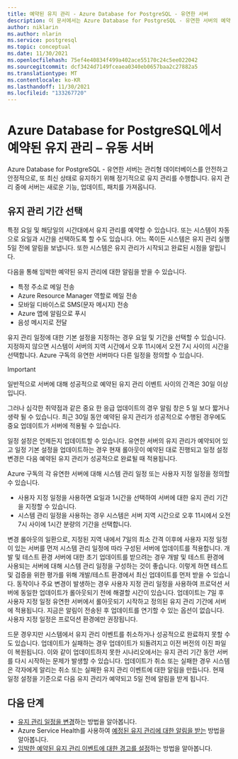 ```yaml
---
title: 예약된 유지 관리 - Azure Database for PostgreSQL - 유연한 서버
description: 이 문서에서는 Azure Database for PostgreSQL - 유연한 서버의 예약된 유지 관리 기능을 설명합니다.
author: niklarin
ms.author: nlarin
ms.service: postgresql
ms.topic: conceptual
ms.date: 11/30/2021
ms.openlocfilehash: 75ef4e40834f499a402ace55170c24c5ee022042
ms.sourcegitcommit: dcf3424d7149fceaea0340eb0657baa2c27882a5
ms.translationtype: MT
ms.contentlocale: ko-KR
ms.lasthandoff: 11/30/2021
ms.locfileid: "133267720"
---
```

# <a name="scheduled-maintenance-in-azure-database-for-postgresql--flexible-server"></a>Azure Database for PostgreSQL에서 예약된 유지 관리 – 유동 서버
 
Azure Database for PostgreSQL - 유연한 서버는 관리형 데이터베이스를 안전하고 안정적으로, 또 최신 상태로 유지하기 위해 정기적으로 유지 관리를 수행합니다. 유지 관리 중에 서버는 새로운 기능, 업데이트, 패치를 가져옵니다.
 

 
## <a name="selecting-a-maintenance-window"></a>유지 관리 기간 선택
 
특정 요일 및 해당일의 시간대에서 유지 관리를 예약할 수 있습니다. 또는 시스템이 자동으로 요일과 시간을 선택하도록 할 수도 있습니다. 어느 쪽이든 시스템은 유지 관리 실행 5일 전에 알림을 보냅니다. 또한 시스템은 유지 관리가 시작되고 완료된 시점을 알립니다.
 
다음을 통해 임박한 예약된 유지 관리에 대한 알림을 받을 수 있습니다.
 
* 특정 주소로 메일 전송
* Azure Resource Manager 역할로 메일 전송
* 모바일 디바이스로 SMS(문자 메시지) 전송
* Azure 앱에 알림으로 푸시
* 음성 메시지로 전달
 
유지 관리 일정에 대한 기본 설정을 지정하는 경우 요일 및 기간을 선택할 수 있습니다. 지정하지 않으면 시스템이 서버의 지역 시간에서 오후 11시에서 오전 7시 사이의 시간을 선택합니다. Azure 구독의 유연한 서버마다 다른 일정을 정의할 수 있습니다. 
 
> [!IMPORTANT]
> 일반적으로 서버에 대해 성공적으로 예약된 유지 관리 이벤트 사이의 간격은 30일 이상입니다.
>
> 그러나 심각한 취약점과 같은 중요 한 응급 업데이트의 경우 알림 창은 5 일 보다 짧거나 생략 될 수 있습니다. 최근 30일 동안 예약된 유지 관리가 성공적으로 수행된 경우에도 중요 업데이트가 서버에 적용될 수 있습니다.

일정 설정은 언제든지 업데이트할 수 있습니다. 유연한 서버의 유지 관리가 예약되어 있고 일정 기본 설정을 업데이트하는 경우 현재 롤아웃이 예약된 대로 진행되고 일정 설정 변경은 다음 예약된 유지 관리가 성공적으로 완료될 때 적용됩니다.

Azure 구독의 각 유연한 서버에 대해 시스템 관리 일정 또는 사용자 지정 일정을 정의할 수 있습니다.  
* 사용자 지정 일정을 사용하면 요일과 1시간을 선택하여 서버에 대한 유지 관리 기간을 지정할 수 있습니다.  
* 시스템 관리 일정을 사용하는 경우 시스템은 서버 지역 시간으로 오후 11시에서 오전 7시 사이에 1시간 분량의 기간을 선택합니다.  

변경 롤아웃의 일환으로, 지정된 지역 내에서 7일의 최소 간격 이후에 사용자 지정 일정이 있는 서버를 먼저 시스템 관리 일정에 따라 구성된 서버에 업데이트를 적용합니다. 개발 및 테스트 환경 서버에 대한 초기 업데이트를 받으려는 경우 개발 및 테스트 환경에 사용되는 서버에 대해 시스템 관리 일정을 구성하는 것이 좋습니다. 이렇게 하면 테스트 및 검증을 위한 평가를 위해 개발/테스트 환경에서 최신 업데이트를 먼저 받을 수 있습니다. 동작이나 주요 변경이 발생하는 경우 사용자 지정 관리 일정을 사용하여 프로덕션 서버에 동일한 업데이트가 롤아웃되기 전에 해결할 시간이 있습니다. 업데이트는 7일 후 사용자 지정 일정 유연한 서버에서 롤아웃되기 시작하고 정의된 유지 관리 기간에 서버에 적용됩니다. 지금은 알림이 전송된 후 업데이트를 연기할 수 있는 옵션이 없습니다. 사용자 지정 일정은 프로덕션 환경에만 권장됩니다. 

드문 경우지만 시스템에서 유지 관리 이벤트를 취소하거나 성공적으로 완료하지 못할 수도 있습니다. 업데이트가 실패하는 경우 업데이트가 되돌려지고 이전 버전의 이진 파일이 복원됩니다. 이와 같이 업데이트하지 못한 시나리오에서는 유지 관리 기간 동안 서버를 다시 시작하는 문제가 발생할 수 있습니다. 업데이트가 취소 또는 실패한 경우 시스템은 각자에게 알리는 취소 또는 실패한 유지 관리 이벤트에 대한 알림을 만듭니다. 현재 일정 설정을 기준으로 다음 유지 관리가 예약되고 5일 전에 알림을 받게 됩니다. 

 
## <a name="next-steps"></a>다음 단계
 
* [유지 관리 일정을 변경](how-to-maintenance-portal.md)하는 방법을 알아봅니다.
* Azure Service Health를 사용하여 [예정된 유지 관리에 대한 알림을 받는](../../service-health/service-notifications.md) 방법을 알아봅니다.
* [임박한 예약된 유지 관리 이벤트에 대한 경고를 설정](../../service-health/resource-health-alert-monitor-guide.md)하는 방법을 알아봅니다.
